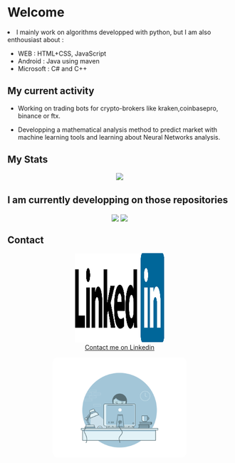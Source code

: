 # Welcome


<li> I mainly work on algorithms developped with python, but I am also enthousiast about : </li>

<ul style="list-style: url('/media/examples/rocket.svg');">
<li> WEB : HTML+CSS, JavaScript</li>
<li> Android : Java using maven </li>
<li> Microsoft : C# and C++ </li>
</ul>



My current activity
------------

- Working on trading bots for crypto-brokers like kraken,coinbasepro, binance or ftx.

- Developping a mathematical analysis method to predict market with machine learning tools and learning about Neural Networks analysis.

My Stats
------------

<p align="center">
<img src="https://github-readme-stats.vercel.app/api?username=hugodemenez&show_icons=true&title_color=ffffff&icon_color=ffffff&text_color=ffffff&bg_color=0D1117&hide=["stars"]&count_private=true">
</p>

I am currently developping on those repositories
------------

<p align="center">
  <a align="left" href="https://github.com/hugodemenez/EasyTrading" title="EasyTrading"><img align="center" width="500px" src="https://github-readme-stats.vercel.app/api/pin/?username=SteinPrograms&repo=base-php-website&title_color=ffffff&icon_color=ffffff&text_color=ffffff&bg_color=0D1117"></a>
  <a align="right" href="https://github.com/hugodemenez/EasyTrading" title="EasyTrading"><img align="center" width="500px" src="https://github-readme-stats.vercel.app/api/pin/?username=SteinPrograms&repo=base-php-website&title_color=ffffff&icon_color=ffffff&text_color=ffffff&bg_color=0D1117"></a>
</p>

Contact
------------
<p align=center >
<a href="https://www.linkedin.com/in/hugo-demenez-6b017217a/"><img src="https://github.com/hugodemenez/hugodemenez/blob/main/assets/linkedin.svg" alt="Linkedin_hugodemenez" height="200px" width="200px"/><br>Contact me on Linkedin</a>
</p>

<p align="center">
<img src="https://github.com/hugodemenez/hugodemenez/blob/main/assets/gif.gif" alt="coding" width="300px"  style="border-radius: 10px;"/>
</p>
